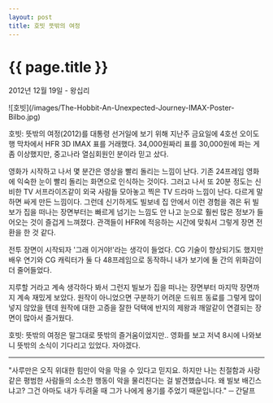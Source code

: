 ```yaml
---
layout: post
title: 호빗 뜻밖의 여정
---
```


{{ page.title }}
================

<p class="meta">2012년 12월 19일 - 왕십리</p>
![호빗](/images/The-Hobbit-An-Unexpected-Journey-IMAX-Poster-Bilbo.jpg)

호빗: 뜻밖의 여정(2012)를 대통령 선거일에 보기 위해 지난주 금요일에 4호선 오이도행 막차에서 HFR 3D IMAX 표를 거래했다. 34,000원짜리 표를 30,000원에 파는 게 좀 이상했지만, 중고나라 열심회원인 분이라 믿고 샀다. 

영화가 시작하고 나서 몇 분간은 영상을 빨리 돌리는 느낌이 난다. 기존 24프레임 영화에 익숙한 눈이 빨리 돌리는 화면으로 인식하는 것이다. 그러고 나서 또 20분 정도는 신비한 TV 서프라이즈같이 외국 사람들 모아놓고 찍은 TV 드라마 느낌이 난다. 다르게 말하면 싸게 만든 느낌이다. 그런데 신기하게도 빌보네 집 안에서 이런 경험을 겪은 뒤 빌보가 집을 떠나는 장면부터는 빠르게 넘기는 느낌도 안 나고 눈으로 훨씬 많은 정보가 들어오는 것이 즐겁게 느껴졌다. 관객들이 HFR에 적응하는 시간에 맞춰서 그렇게 장면 전환을 한 것 같다. 

전투 장면이 시작되자 '그래 이거야!'라는 생각이 들었다. CG 기술이 향상되기도 했지만 배우 연기와 CG 캐릭터가 둘 다 48프레임으로 동작하니 내가 보기에 둘 간의 위화감이 더 줄어들었다. 

지루할 거라고 계속 생각하다 봐서 그런지 빌보가 집을 떠나는 장면부터 마지막 장면까지 계속 재밌게 보았다. 원작이 아니었으면 구분하기 어려운 드워프 동료를 그렇게 많이 넣지 않았을 텐데 원작에 대한 고증을 잘한 덕택에 반지의 제왕과 깨알같이 연결되는 장면이 많아서 즐거웠다. 

호빗: 뜻밖의 여정은 말그대로 뜻밖의 즐거움이었지만.. 영화를 보고 저녁 8시에 나와보니 뜻밖의 소식이 기다리고 있었다. 자야겠다. 

---

 "사루만은 오직 위대한 힘만이 악을 막을 수 있다고 믿지요. 하지만 나는 친절함과 사랑 같은 평범한 사람들의 소소한 행동이 악을 물리친다는 걸 발견했습니다. 왜 빌보 배긴스냐고? 그건 아마도 내가 두려울 때 그가 나에게 용기를 주었기 때문입니다."
─ 간달프